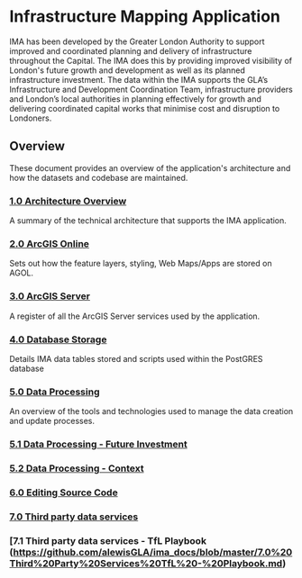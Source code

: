 # Infrastructure Mapping Application

IMA has been developed by the Greater London Authority to support improved and coordinated planning and delivery of infrastructure throughout the Capital. The IMA does this by providing improved visibility of London's future growth and development as well as its planned infrastructure investment. The data within the IMA supports the GLA’s Infrastructure and Development Coordination Team, infrastructure providers and London’s local authorities in planning effectively for growth and delivering coordinated capital works that minimise cost and disruption to Londoners.


## Overview

These document provides an overview of the application's architecture and how the datasets and codebase are maintained. 

### [1.0 Architecture Overview](https://github.com/alewisGLA/ima_docs/blob/master/1.0%20Architecture%20Overview.md)

A summary of the technical architecture that supports the IMA application.

### [2.0 ArcGIS Online](https://github.com/alewisGLA/ima_docs/blob/master/2.0%20ArcGIS%20Online.md)

Sets out how the feature layers, styling, Web Maps/Apps are stored on AGOL.

### [3.0 ArcGIS Server](https://github.com/alewisGLA/ima_docs/blob/master/3.0%20ArcGIS%20Server.md)

A register of all the ArcGIS Server services used by the application.

### [4.0 Database Storage](https://github.com/alewisGLA/ima_docs/blob/master/4.0%20Database%20Storage.md)

Details IMA data tables stored and scripts used within the PostGRES database

### [5.0 Data Processing](https://github.com/alewisGLA/ima_docs/blob/master/5.0%20Data%20Processing.md)

An overview of the tools and technologies used to manage the data creation and update processes.

### [5.1 Data Processing - Future Investment](https://github.com/alewisGLA/ima_docs/blob/master/5.1%20Data%20Processing%20-%20Future%20Investment.md)

### [5.2 Data Processing - Context](https://github.com/alewisGLA/ima_docs/blob/master/5.2%20Data%20Processing%20-%20Context.md)

### [6.0 Editing Source Code](https://github.com/alewisGLA/ima_docs/blob/master/6.0%20Editing%20Source%20Code.md)

### [7.0 Third party data services](https://github.com/alewisGLA/ima_docs/blob/master/7.0%20Third%20Party%20Services.md)

### [7.1 Third party data services - TfL Playbook (https://github.com/alewisGLA/ima_docs/blob/master/7.0%20Third%20Party%20Services%20TfL%20-%20Playbook.md)
